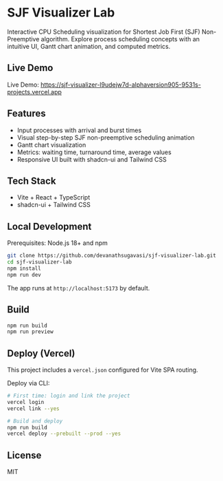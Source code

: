 # SJF Visualizer Lab

Interactive CPU Scheduling visualization for Shortest Job First (SJF) Non-Preemptive algorithm. Explore process scheduling concepts with an intuitive UI, Gantt chart animation, and computed metrics.

## Live Demo

Live Demo: https://sjf-visualizer-l9udejw7d-alphaversion905-9531s-projects.vercel.app

## Features

- Input processes with arrival and burst times
- Visual step-by-step SJF non-preemptive scheduling animation
- Gantt chart visualization
- Metrics: waiting time, turnaround time, average values
- Responsive UI built with shadcn-ui and Tailwind CSS

## Tech Stack

- Vite + React + TypeScript
- shadcn-ui + Tailwind CSS

## Local Development

Prerequisites: Node.js 18+ and npm

```sh
git clone https://github.com/devanathsugavasi/sjf-visualizer-lab.git
cd sjf-visualizer-lab
npm install
npm run dev
```

The app runs at `http://localhost:5173` by default.

## Build

```sh
npm run build
npm run preview
```

## Deploy (Vercel)

This project includes a `vercel.json` configured for Vite SPA routing.

Deploy via CLI:

```sh
# First time: login and link the project
vercel login
vercel link --yes

# Build and deploy
npm run build
vercel deploy --prebuilt --prod --yes
```

## License

MIT
